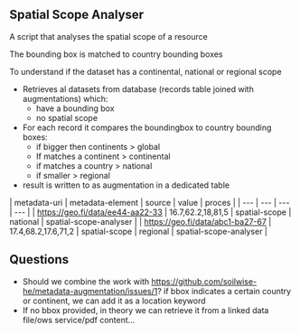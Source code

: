 
## Spatial Scope Analyser

A script that analyses the spatial scope of a resource

The bounding box is matched to country bounding boxes

To understand if the dataset has a continental, national or regional scope

- Retrieves al datasets from database (records table joined with augmentations) which:
    - have a bounding box 
    - no spatial scope
- For each record it compares the boundingbox to country bounding boxes: 
    - if bigger then continents > global
    - If matches a continent > continental
    - if matches a country > national
    - if smaller > regional
- result is written to as augmentation in a dedicated table

| metadata-uri | metadata-element | source | value | proces |
| --- | --- | --- | --- |
| https://geo.fi/data/ee44-aa22-33 | 16.7,62.2,18,81,5 | spatial-scope | national | spatial-scope-analyser |
| https://geo.fi/data/abc1-ba27-67 | 17.4,68.2,17.6,71,2 | spatial-scope | regional | spatial-scope-analyser |


## Questions

- Should we combine the work with <https://github.com/soilwise-he/metadata-augmentation/issues/1>? if bbox indicates a certain country or continent, we can add it as a location keyword
- If no bbox provided, in theory we can retrieve it from a linked data file/ows service/pdf content...
